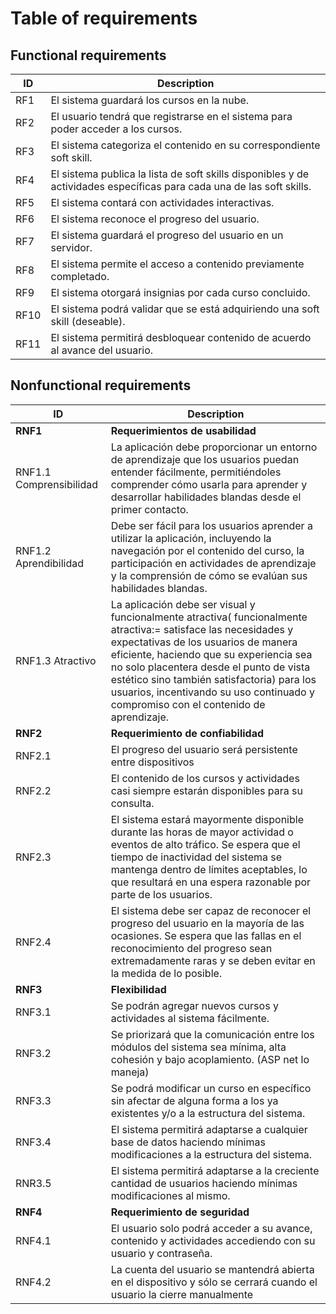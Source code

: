 # Table of requirements

## Functional requirements

| ID | Description |
|----|-------------|
| RF1 | El sistema guardará los cursos en la nube. |
| RF2 | El usuario tendrá que registrarse en el sistema para poder acceder a los cursos. |
| RF3 | El sistema categoriza el contenido en su correspondiente soft skill. |
| RF4 | El sistema publica la lista de soft skills disponibles y de actividades específicas para cada una de las soft skills. |
| RF5 | El sistema contará con actividades interactivas. |
| RF6 | El sistema reconoce el progreso del usuario. |
| RF7 | El sistema guardará el progreso del usuario en un servidor. |
| RF8 | El sistema permite el acceso a contenido previamente completado. |
| RF9 | El sistema otorgará insignias por cada curso concluido. |
| RF10 | El sistema podrá validar que se está adquiriendo una soft skill (deseable). |
| RF11 | El sistema permitirá desbloquear contenido de acuerdo al avance del usuario. |

## Nonfunctional requirements

| ID | Description |
|----|-------------|
| **RNF1** | **Requerimientos de usabilidad** |
| RNF1.1 Comprensibilidad | La aplicación debe proporcionar un entorno de aprendizaje que los usuarios puedan entender fácilmente, permitiéndoles comprender cómo usarla para aprender y desarrollar habilidades blandas desde el primer contacto. |
| RNF1.2 Aprendibilidad | Debe ser fácil para los usuarios aprender a utilizar la aplicación, incluyendo la navegación por el contenido del curso, la participación en actividades de aprendizaje y la comprensión de cómo se evalúan sus habilidades blandas. |
| RNF1.3 Atractivo | La aplicación debe ser visual y funcionalmente atractiva( funcionalmente atractiva:= satisface las necesidades y expectativas de los usuarios de manera eficiente, haciendo que su experiencia sea no solo placentera desde el punto de vista estético sino también satisfactoria) para los usuarios, incentivando su uso continuado y compromiso con el contenido de aprendizaje. |
| **RNF2** | **Requerimiento de confiabilidad** |
| RNF2.1 | El progreso del usuario será persistente entre dispositivos |
| RNF2.2 | El contenido de los cursos y actividades casi siempre estarán disponibles para su consulta. |
| RNF2.3 | El sistema estará mayormente disponible durante las horas de mayor actividad o eventos de alto tráfico. Se espera que el tiempo de inactividad del sistema se mantenga dentro de límites aceptables, lo que resultará en una espera razonable por parte de los usuarios. |
| RNF2.4|El sistema debe ser capaz de reconocer el progreso del usuario en la mayoría de las ocasiones. Se espera que las fallas en el reconocimiento del progreso sean extremadamente raras y se deben evitar en la medida de lo posible. |
| **RNF3** | **Flexibilidad** |
| RNF3.1 | Se podrán agregar nuevos cursos y actividades al sistema fácilmente. |
| RNF3.2 | Se priorizará que la comunicación entre los módulos del sistema sea mínima, alta cohesión y bajo acoplamiento. (ASP net lo maneja) |
| RNF3.3 | Se podrá modificar un curso en específico sin afectar de alguna forma a los ya existentes y/o a la estructura del sistema. |
| RNF3.4 | El sistema permitirá adaptarse a cualquier base de datos haciendo mínimas modificaciones a la estructura del sistema. |
| RNR3.5 | El sistema permitirá adaptarse a la creciente cantidad de usuarios haciendo mínimas modificaciones al mismo. |
| **RNF4** | **Requerimiento de seguridad** |
| RNF4.1 | El usuario solo podrá acceder a su avance, contenido y actividades accediendo con su usuario y contraseña. |
| RNF4.2 | La cuenta del usuario se mantendrá abierta en el dispositivo y sólo se cerrará cuando el usuario la cierre manualmente |
